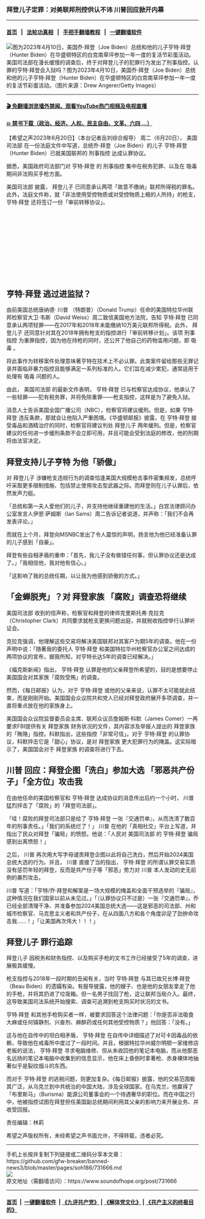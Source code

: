 ### 拜登儿子定罪：对美联邦刑控供认不讳 川普回应掀开内幕
------------------------

#### [首页](https://github.com/gfw-breaker/banned-news3/blob/master/README.md) &nbsp;&nbsp;|&nbsp;&nbsp; [法轮功真相](https://github.com/begood0513/basic/blob/master/README.md)  &nbsp;&nbsp;|&nbsp;&nbsp; [手把手翻墙教程](https://github.com/gfw-breaker/guides/wiki)  &nbsp;&nbsp;|&nbsp;&nbsp; [一键翻墙软件](https://github.com/gfw-breaker/nogfw/blob/master/README.md)  



<div><img alt="图为2023年4月10日，美国乔·拜登（Joe Biden）总统和他的儿子亨特·拜登（Hunter Biden）在华盛顿特区的白宫南草坪参加一年一度的复活节彩蛋活动。" src="https://img.soundofhope.org/2023-05/1683503757618.jpg"/>
<br/><figcaption class="caption">
 美国司法部在漫长缓慢的调查后，终于对拜登儿子的犯罪行为发出了刑事指控。认罪的亨特·拜登会入狱吗？图为2023年4月10日，美国乔·拜登（Joe Biden）总统和他的儿子亨特·拜登（Hunter Biden）在华盛顿特区的白宫南草坪参加一年一度的复活节彩蛋活动。（图片来源：Drew Angerer/Getty Images）
</figcaption></div><hr/>

#### [ 🎬  免翻墙浏览墙外禁闻、观看YouTube热门视频及电视直播](https://github.com/gfw-breaker/HelloWorld)

#### [ 💥  禁书下载（政治、经济、人权、民主自由、文革、六四 ...）](https://github.com/gfw-breaker/books/blob/master/README.md)

<div><div class="Content__Wrapper sc-1bvya0-0 elmmKw article_body" data-checkusr="" itemprop="articleBody">
 <div id="post_place_1">
 </div>
 <p class="meta-top">
  <span class="meta">
   【希望之声2023年6月20日】（本台记者岳刘综合报导）
  </span>
  周二（6月20日），
  <ok href="/term/7997">
   美国司法部
  </ok>
  在一份法庭文件中写道，总统乔·拜登（Joe Biden）的儿子
  <ok href="/term/139445">
   亨特·拜登
  </ok>
  （Hunter Biden）已就美国联邦的
  <ok href="/term/25171">
   刑事指控
  </ok>
  达成认罪协议。
 </p>
 <p>
  据悉，美国政府司法部门对
  <ok href="/term/139445">
   亨特·拜登
  </ok>
  的
  <ok href="/term/25171">
   刑事指控
  </ok>
  集中在税务犯罪、以及在
  <ok href="/term/6330">
   吸毒
  </ok>
  期间非法购买手枪方面。
 </p>
 <p>
  <ok href="/term/7997">
   美国司法部
  </ok>
  披露，
  <ok href="/term/168722">
   拜登儿子
  </ok>
  已同意承认两项「故意不缴纳」联邦所得税的罪名。此外，法庭文件称，就「非法使用受控物质或对受控物质上瘾的人所持」的枪支，
  <ok href="/term/139445">
   亨特·拜登
  </ok>
  还将签订一份「审前转移协议」。
 </p>
 <div class="soh-embed">
  <div class="soh-embed-inner">
   <div class="iframely-card iframely-small iframely-embed">
    <div class="iframely-responsive" style="height: 170px; padding-bottom: 0;">
    </div>
   </div>
  </div>
 </div>
 <h2>
  <strong>
   <ok href="/term/139445">
    亨特·拜登
   </ok>
   逃过进监狱？
  </strong>
 </h2>
 <p>
  由前美国总统唐纳德·
  <ok href="/term/1041">
   川普
  </ok>
  （特朗普）（Donald Trump）任命的美国特拉华州联邦检察官大卫·韦斯（David Weiss）周二致信美国地方法院，告知
  <ok href="/term/139445">
   亨特·拜登
  </ok>
  已同意承认两项轻罪——在2017年和2018年未能缴纳10万美元联邦所得税。此外，
  <ok href="/term/168722">
   拜登儿子
  </ok>
  还同意针对其在2018年拥有枪支的指控进行「审前转移计划」。该项
  <ok href="/term/25171">
   刑事指控
  </ok>
  为重罪指控，因为他在持枪的同时，还公开了他自己的药物滥用问题，即
  <ok href="/term/6330">
   吸毒
  </ok>
  。
 </p>
 <p>
  将此事作为转移案件处理意味著亨特在技术上不必认罪。此类案件留给那些无罪记录并面临非暴力指控且能够满足一系列标准的人。它们旨在减少累犯，通常适用于处理有
  <ok href="/term/6330">
   吸毒
  </ok>
  问题的人。
 </p>
 <p>
  由此，
  <ok href="/term/7997">
   美国司法部
  </ok>
  的最新文件表明，
  <ok href="/term/139445">
   亨特·拜登
  </ok>
  已与检察官达成协议，他承认了一些轻罪——犯有税务罪，并将免除重罪——枪支指控，这样是为了避免入狱。
 </p>
 <p>
  消息人士告诉美国全国广播公司（NBC），检察官将建议缓刑。但是，如果
  <ok href="/term/139445">
   亨特·拜登
  </ok>
  违反条款，那就会让他陷入严重困境。《华盛顿邮报》披露，在
  <ok href="/term/139445">
   亨特·拜登
  </ok>
  接受毒品和酒精治疗的同时，检察官将建议判处
  <ok href="/term/168722">
   拜登儿子
  </ok>
  两年缓刑。但是，检察官建议的任何进一步缓刑条款不会立即可用，并且可能会受到法庭的修改，他的刑期将由法官决定。
 </p>
 <h2>
  <strong>
   拜登支持儿子亨特 为他「骄傲」
  </strong>
 </h2>
 <p>
  对
  <ok href="/term/168722">
   拜登儿子
  </ok>
  涉嫌枪支违规行为的调查恰逢美国大规模枪击事件密集频发，总统呼吁采取更多限制措施、包括禁止使用攻击型武器之际。而拜登则在儿子认罪后，依然发声力挺。
 </p>
 <p>
  「总统和第一夫人爱他们的儿子，并支持他继续重建他的生活。」白宫法律顾问办公室发言人伊恩·萨姆斯（Ian Sams）周二告诉记者说道，并声称：「我们不会再发表评论。」
 </p>
 <p>
  而就在上个月，拜登向MSNBC发出了令人震惊的声明，扬言他为他已经准备认罪的儿子感到「自豪」。
 </p>
 <p>
  拜登有些自相矛盾的重申：「首先，我儿子没有做错任何事，但认罪协议还是达成了。」「我相信他，我对他有信心。」
 </p>
 <p>
  「这影响了我的总统任期，以让我为他感到骄傲的方式。」
 </p>
 <h2>
  <strong>
   「金蝉脱壳」？对
   <ok href="/term/218791">
    拜登家族
   </ok>
   「腐败」调查恐将继续
  </strong>
 </h2>
 <p>
  <ok href="/term/7997">
   美国司法部
  </ok>
  收到的信声称，检察官和拜登的律师克里斯托弗·克拉克（Christopher Clark）共同要求就枪支更换问题出庭，并就税收指控举行认罪听证会。
 </p>
 <p>
  克拉克强调，他理解这些交易将解决美国联邦对其客户为期5年的调查。他在一份声明中说：「随著我的委托人
  <ok href="/term/139445">
   亨特·拜登
  </ok>
  和美国特拉华州检察官办公室之间达成的两项协议的宣布，据我所知，对亨特长达5年的调查已经解决。」
 </p>
 <p>
  《福克斯新闻》指出，
  <ok href="/term/139445">
   亨特·拜登
  </ok>
  认罪是他的父亲拜登所希望的，目的是想要停止美国国会对其家族「腐败受贿」的调查。
 </p>
 <p>
  然而，《每日邮报》认为，对于
  <ok href="/term/139445">
   亨特·拜登
  </ok>
  或他的父亲来说，认罪不太可能就此结束，而是刚刚开始。美国国会众议院共和党人已经对拜登政府展开多项调查，并一直将重点放在他的家族身上。
 </p>
 <p>
  美国国会众议院监督委员会主席、联邦众议员詹姆斯·科默（James Comer）一再要求FBI提供有关
  <ok href="/term/218791">
   拜登家族
  </ok>
  财务状况的文件，其内容涉及举报人提出的
  <ok href="/term/218791">
   拜登家族
  </ok>
  的「贿赂」指控。科默指出，这些指控「非常可信」。对于
  <ok href="/term/139445">
   亨特·拜登
  </ok>
  的认罪协议，科默抨击它是「甜心」协议，是对
  <ok href="/term/218791">
   拜登家族
  </ok>
  更大犯罪行为的掩盖。这实际暗示了，美国国会对于
  <ok href="/term/218791">
   拜登家族
  </ok>
  的调查将进行下去。
 </p>
 <h2>
  <strong>
   <ok href="/term/1041">
    川普
   </ok>
   回应：拜登企图「洗白」参加大选 「邪恶共产份子」「全方位」攻击我
  </strong>
 </h2>
 <p>
  在由他任命的美国检察官和
  <ok href="/term/139445">
   亨特·拜登
  </ok>
  达成协议的消息传出后约一个小时，
  <ok href="/term/1041">
   川普
  </ok>
  猛烈抨击了「腐败」的「拜登司法部」。
 </p>
 <p>
  「哇！腐败的拜登司法部只是给了
  <ok href="/term/139445">
   亨特·拜登
  </ok>
  一张『交通罚单』，从而洗清了数百年的刑事责任。」「我们的系统烂了！」
  <ok href="/term/1041">
   川普
  </ok>
  在他的「真相社交」平台上写道，并指出了民众对拜登「骗局」的愤怒。他说：「人民对
  <ok href="/term/7997">
   美国司法部
  </ok>
  的
  <ok href="/term/139445">
   亨特·拜登
  </ok>
  骗局感到出离愤怒！」
 </p>
 <p>
  之后，
  <ok href="/term/1041">
   川普
  </ok>
  再次用大写字母谴责拜登企图以此将自己洗白，然后开始2024美国总统大选的行为。并且，
  <ok href="/term/1041">
   川普
  </ok>
  直接了当的指出，
  <ok href="/term/139445">
   亨特·拜登
  </ok>
  的所谓认罪交易实质没有惩罚年轻的拜登，反而是共产份子等「邪恶」势力对
  <ok href="/term/1041">
   川普
  </ok>
  本人发动的史无前例的暴烈攻击。
 </p>
 <p>
  <ok href="/term/1041">
   川普
  </ok>
  写道：「亨特/乔·拜登和解案是一场大规模的掩盖和全面干预选举的『骗局』，这种情况在我们国家以前从未见过。」「（认罪协议只不过是）一张『交通罚单』，乔已经全部清理干净、并准备参加2024美国总统大选——这是邪恶的司法部、州和城市检察官、马克思主义者和共产份子，在从四面八方和各个角度卯足了劲拚命攻击我……！」「让美国再次伟大！！！」
 </p>
 <h2>
  <strong>
   <ok href="/term/168722">
    拜登儿子
   </ok>
   罪行追踪
  </strong>
 </h2>
 <p>
  <ok href="/term/168722">
   拜登儿子
  </ok>
  因税务和财务指控、以及购买手枪的文书工作已经接受了5年的调查，进展极其缓慢。
 </p>
 <p>
  枪支指控与2018年一段时期的丑闻有关，当时
  <ok href="/term/139445">
   亨特·拜登
  </ok>
  与其已故兄长博·拜登（Beau Biden）的遗孀有染。有报导披露，他的嫂子、也是他的女朋友拿走了他的手枪，并将其扔进了垃圾箱。但一名男子找回了枪，这让联邦当局介入。最终，这导致美国司法系统开始搜索、调查可追溯到枪支购买时状况的文书。
 </p>
 <p>
  <ok href="/term/139445">
   亨特·拜登
  </ok>
  和其他手枪购买者一样，被要求回答这个法律问题：「你是否非法吸食大麻或任何镇静剂、兴奋剂、麻醉药或任何其他受控物质？」他回答：「没有。」
 </p>
 <p>
  这与他在自传中的坦白相矛盾，
  <ok href="/term/139445">
   亨特·拜登
  </ok>
  在自传中详细描述了对可卡因毒品的依赖，导致他在戒毒所中度过了一段时间。并且，根据特拉华州威尔明顿一家维修店老板的说法，
  <ok href="/term/139445">
   亨特·拜登
  </ok>
  寻求电脑维修、但从未收回他的笔记本电脑，而从他那恶名远扬的笔记本电脑中收集到的信息显示，他在床上昏倒时拿著枪、赤身裸体地抽著似乎是裂纹烟斗的东西。
 </p>
 <p>
  而对于
  <ok href="/term/139445">
   亨特·拜登
  </ok>
  的逃税问题，则更加复杂。《每日邮报》披露，他的交易范围极其广泛，从乌克兰到中共统治的中国大陆，涉及全球国家。在乌克兰，他赢得了「布里斯马」（Burisma）能源公司董事会的一个待遇奢华的职位。而在中国之行中，他被指控试图在拜登担任美国副总统期间利用其父亲的影响力来开展业务、并收受回报。
 </p>
 <p class="meta-btm">
  责任编辑：林莉
 </p>
 <p class="meta-btm">
  希望之声版权所有，未经希望之声书面允许，不得转载，违者必究。
 </p>
</div>
</div>
<hr/>
手机上长按并复制下列链接或二维码分享本文章：<br/>
https://github.com/gfw-breaker/banned-news3/blob/master/pages/soh186/731666.md <br/>
<a href='https://github.com/gfw-breaker/banned-news3/blob/master/pages/soh186/731666.md'><img src='https://github.com/gfw-breaker/banned-news3/blob/master/pages/soh186/731666.md.png'/></a> <br/>
原文地址（需翻墙访问）：https://www.soundofhope.org/post/731666


------------------------
#### [首页](https://github.com/gfw-breaker/banned-news3/blob/master/README.md) &nbsp;|&nbsp; [一键翻墙软件](https://github.com/gfw-breaker/nogfw/blob/master/README.md) &nbsp;| [《九评共产党》](https://github.com/gfw-breaker/9ping.md/blob/master/README.md#九评之一评共产党是什么) | [《解体党文化》](https://github.com/gfw-breaker/jtdwh.md/blob/master/README.md) | [《共产主义的终极目的》](https://github.com/gfw-breaker/gczydzjmd.md/blob/master/README.md)


<img src='http://gfw-breaker.win/banned-news3/pages/soh186/731666.md' width='0px' height='0px'/>